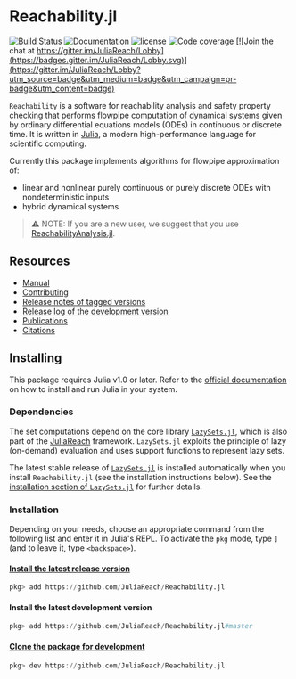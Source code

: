 # Reachability.jl

[![Build Status](https://travis-ci.org/JuliaReach/Reachability.jl.svg?branch=master)](https://travis-ci.org/JuliaReach/Reachability.jl)
[![Documentation](https://img.shields.io/badge/docs-latest-blue.svg)](http://juliareach.github.io/Reachability.jl/dev/)
[![license](https://img.shields.io/github/license/mashape/apistatus.svg?maxAge=2592000)](https://github.com/JuliaReach/Reachability.jl/blob/master/LICENSE)
[![Code coverage](http://codecov.io/github/JuliaReach/Reachability.jl/coverage.svg?branch=master)](https://codecov.io/github/JuliaReach/Reachability.jl?branch=master)
[![Join the chat at https://gitter.im/JuliaReach/Lobby](https://badges.gitter.im/JuliaReach/Lobby.svg)](https://gitter.im/JuliaReach/Lobby?utm_source=badge&utm_medium=badge&utm_campaign=pr-badge&utm_content=badge)

`Reachability` is a software for reachability analysis and safety property checking that performs flowpipe computation of dynamical systems given by ordinary differential equations models (ODEs) in continuous or discrete time. 
It is written in [Julia](http://julialang.org), a modern high-performance language
for scientific computing.

Currently this package implements algorithms for flowpipe approximation of:

- linear and nonlinear purely continuous or purely discrete ODEs with nondeterministic inputs
- hybrid dynamical systems

> :warning: NOTE: If you are a new user, we suggest that you use [ReachabilityAnalysis.jl](https://github.com/JuliaReach/ReachabilityAnalysis.jl).

## Resources

- [Manual](http://juliareach.github.io/Reachability.jl/dev/)
- [Contributing](https://juliareach.github.io/Reachability.jl/dev/about/#Contributing-1)
- [Release notes of tagged versions](https://github.com/JuliaReach/Reachability.jl/releases)
- [Release log of the development version](https://github.com/JuliaReach/Reachability.jl/wiki/Release-log-tracker)
- [Publications](https://juliareach.github.io/Reachability.jl/dev/publications/)
- [Citations](https://juliareach.github.io/Reachability.jl/dev/citations/)

## Installing

This package requires Julia v1.0 or later. Refer to the [official documentation](https://julialang.org/downloads)
on how to install and run Julia in your system.

### Dependencies

The set computations depend on the core library [`LazySets.jl`](https://github.com/JuliaReach/LazySets.jl), which is also part of the [JuliaReach](https://github.com/JuliaReach/) framework. `LazySets.jl` exploits the principle of lazy (on-demand) evaluation and uses support functions to represent lazy sets. 

The latest stable release of [`LazySets.jl`](https://github.com/JuliaReach/LazySets.jl) is installed automatically when you install `Reachability.jl` (see the installation instructions below). See the [installation section of `LazySets.jl`](https://juliareach.github.io/LazySets.jl/dev/man/getting_started/) for further details.

### Installation

Depending on your needs, choose an appropriate command from the following list
and enter it in Julia's REPL. To activate the `pkg` mode, type `]` (and to leave it, type `<backspace>`).

#### [Install the latest release version](https://julialang.github.io/Pkg.jl/v1/managing-packages/#Adding-registered-packages-1)

```julia
pkg> add https://github.com/JuliaReach/Reachability.jl
```

#### Install the latest development version

```julia
pkg> add https://github.com/JuliaReach/Reachability.jl#master
```

#### [Clone the package for development](https://julialang.github.io/Pkg.jl/v1/managing-packages/#Developing-packages-1)

```julia
pkg> dev https://github.com/JuliaReach/Reachability.jl
```
